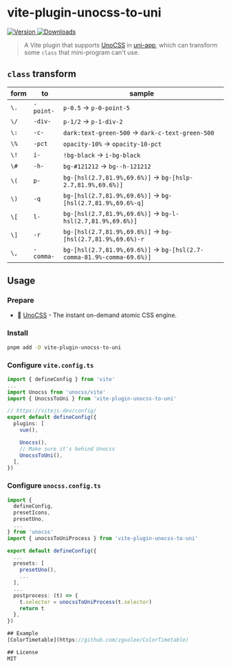 # vite-plugin-unocss-to-uni

[![Version](https://img.shields.io/npm/v/vite-plugin-unocss-to-uni.svg?style=flat-square&logo=npm) ![Downloads](https://img.shields.io/npm/dm/vite-plugin-unocss-to-uni.svg?style=flat-square&logo=npm)](https://www.npmjs.com/package/vite-plugin-unocss-to-uni)

> A Vite plugin that supports [UnoCSS](https://github.com/unocss/unocss) in [uni-app](https://github.com/dcloudio/uni-app), which can transform some `class` that mini-program can't use.


## `class` transform

| form | to      | sample                 |
| ---- | ------- | ---------------------- |
| `\.` | `-point-` | `p-0.5` -> `p-0-point-5` |
| `\/` | `-div-` | `p-1/2` -> `p-1-div-2` |
| `\:` | `-c-` | `dark:text-green-500` -> `dark-c-text-green-500` |
| `\%` | `-pct` | `opacity-10%` -> `opacity-10-pct` |
| `\!` | `i-` | `!bg-black` -> `i-bg-black` |
| `\#` | `-h-` | `bg-#121212` -> `bg--h-121212` |
| `\(` | `p-` | `bg-[hsl(2.7,81.9%,69.6%)]` -> `bg-[hslp-2.7,81.9%,69.6%)]` |
| `\)` | `-q` | `bg-[hsl(2.7,81.9%,69.6%)]` -> `bg-[hsl(2.7,81.9%,69.6%-q]` |
| `\[` | `l-` | `bg-[hsl(2.7,81.9%,69.6%)]` -> `bg-l-hsl(2.7,81.9%,69.6%)]` |
| `\]` | `-r` | `bg-[hsl(2.7,81.9%,69.6%)]` -> `bg-[hsl(2.7,81.9%,69.6%)-r` |
| `\,` | `-comma-` | `bg-[hsl(2.7,81.9%,69.6%)]` -> `bg-[hsl(2.7-comma-81.9%-comma-69.6%)]` |

## Usage

### Prepare

- 🎨 [UnoCSS](https://github.com/unocss/unocss) - The instant on-demand atomic CSS engine.

### Install

```bash
pnpm add -D vite-plugin-unocss-to-uni
```

### Configure `vite.config.ts`

```typescript
import { defineConfig } from 'vite'
...
import Unocss from 'unocss/vite'
import { UnocssToUni } from 'vite-plugin-unocss-to-uni'

// https://vitejs.dev/config/
export default defineConfig({
  plugins: [
    vue(),

    Unocss(),
    // Make sure it's behind Unocss
    UnocssToUni(),
  ],
})

```

### Configure `unocss.config.ts`

```typescript
import {
  defineConfig,
  presetIcons,
  presetUno,
  ...
} from 'unocss'
import { unocssToUniProcess } from 'vite-plugin-unocss-to-uni'

export default defineConfig({
  ...
  presets: [
    presetUno(),
    ...
  ],
  ...
  postprocess: (t) => {
    t.selector = unocssToUniProcess(t.selector)
    return t
  },
})

## Example
[ColorTimetable](https://github.com/zguolee/ColorTimetable)

## License
MIT
